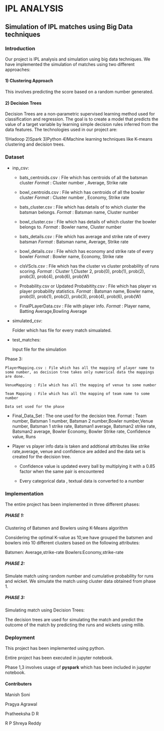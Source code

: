 # IPL ANALYSIS
## Simulation of IPL matches using Big Data techniques

### Introduction
Our project is IPL analysis and simulation using big data techniques.
We have implemented the simulation of matches using two different approaches:
#### 1) Clustering Approach
This involves predicting the score based on a random number generated.
#### 2) Decision Trees
Decision Trees  are a non-parametric supervised learning method used for classification and regression. The goal is to create a model that predicts the value of a target variable by learning simple decision rules inferred from the data features.
The technologies used in our project are:

1)Hadoop
2)Spark
3)Python
4)Machine learning techniques like K-means clustering and decision trees.

### Dataset
+ inp_csv:
	- bats_centroids.csv : File which has centroids of all the batsman cluster *Format* : Cluster number , Average, Strike rate

	- bowl_centroids.csv : File which has centroids of all the bowler cluster
	 *Format* : Cluster number , Economy, Strike rate

	- bats_cluster.csv : File which has details of to which cluster the batsman belongs.
	*Format* : Batsman name, Cluster number

	- bowl_cluster.csv : File which has details of which cluster the bowler belongs to.
	*Format* : Bowler name, Cluster number

	- bats_details.csv : File which has average and strike rate of every batsman *Format* : Batsman name, Average, Strike rate

	- bowl_details.csv : File which has economy and strike rate of every bowler
	 *Format* : Bowler name, Economy, Strike rate

	- clsVScls.csv : File which has the cluster vs cluster probability of runs scoring.
	 *Format* : Cluster 1,Cluster 2, prob(0), prob(1), prob(2), prob(3), prob(4), prob(6), prob(W)

	- Probability.csv or Updated  Probabitity.csv : File which has player vs player probability statistics.
	 *Format* : Batsman name, Bowler name, prob(0), prob(1), prob(2), prob(3), prob(4), prob(6), prob(W)

	- FinalPLayerData.csv : File with player info.
	 *Format* : Player name, Batting Average,Bowling Average 

+ simulated_csv:

	Folder which has file for every match simualated.

+ test_matches:
	
	Input file for the simulation

Phase 3:

	PlayerMapping.csv : File which has all the mapping of player name to some number, as decision tree takes only numerical data the mappings  are done.

	VenueMapping : File which has all the mapping of venue to some number

	Team Mapping : File which has all the mapping of team name to some number
	
	Data set used for the phase
+ Final_Data_Set : The one used for the decision tree.
	 Format : Team number, Batsman 1 number, Batsman 2 number,Bowler number,Venue number, Batsman 1 strike rate, Batsman1 average, Batsman2 strike rate, Batsman2 average, Bowler Economy, Bowler Strike rate, Confidence value, Runs

+ Player vs player info data is taken and addtional attributes like strike rate,average, venue and confidence are added and the data set is created for the decision tree.

	- Confidence value is updated every ball by multiplying it with a 0.85 factor when the same pair is encountered
	
	- Every categorical data , textual data is converted to a number

### Implementation
The entire project has been implemented in three different phases:

##### PHASE 1:
 Clustering of Batsmen and Bowlers using K-Means algorithm

Considering the optimal K-value as 10,we have grouped the batsmen and bowlers into 10 different clusters based on the following attributes:

Batsmen: Average,strike-rate
Bowlers:Economy,strike-rate


##### PHASE 2:
Simulate match using random number and cumulative probability for runs and wicket.
We simulate the match using cluster data obtained from phase 1.

  
##### PHASE 3:
Simulating match using Decision Trees:

The decision trees are used for simulating the match and predict the outcome of the match by predicting the runs and wickets using mllib.

### Deployment
This project has been implemented using python.

Entire project has been executed in jupyter notebook.

Phase 1,3 involves usage of **pyspark** which has been included in jupyter notebook.
#### Contributers
Manish Soni

Pragya Agrawal

Pratheeksha D R

R P Shreya Reddy
